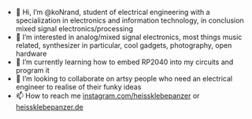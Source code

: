- 👋 Hi, I’m @koNrand, student of electrical engineering with a specialization in electronics and information technology, in conclusion mixed signal electronics/processing
- 👀 I’m interested in analog/mixed signal electronics, most things music related, synthesizer in particular, cool gadgets, photography, open hardware
- 🌱 I’m currently learning how to embed RP2040 into my circuits and program it
- 💞️ I’m looking to collaborate on artsy people who need an electrical engineer to realise of their funky ideas
- 📫 How to reach me [instagram.com/heissklebepanzer](https://instagram.com/heissklebepanzer) or [heissklebepanzer.de](https://heissklebepanzer.de)

<!---
koNrand/koNrand is a ✨ special ✨ repository because its `README.md` (this file) appears on your GitHub profile.
You can click the Preview link to take a look at your changes.
--->
